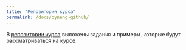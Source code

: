 ```yaml
---
title: "Репозиторий курса"
permalink: /docs/pyneng-github/
---
```


В [репозитории курса](https://github.com/pyneng/pyneng-online-jun-jul-2017) выложены задания и примеры, которые будут рассматриваться на курсе.


